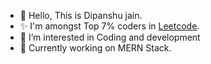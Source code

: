 - 👋 Hello, This is Dipanshu jain.
- ✨ I'm amongst Top 7% coders in <a href="https://leetcode.com/Dipanshu_jain/">Leetcode</a>.
- 👀 I’m interested in Coding and development
- 🌱 Currently working on MERN Stack. 

<!---
DipanshuJ/DipanshuJ is a ✨ special ✨ repository because its `README.md` (this file) appears on your GitHub profile.
You can click the Preview link to take a look at your changes.
--->

